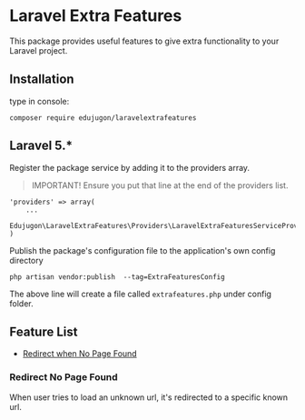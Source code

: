 # Laravel Extra Features

This package provides useful features to give extra functionality to your Laravel project.

## Installation

type in console:
```
composer require edujugon/laravelextrafeatures
```

## Laravel 5.*

Register the package service by adding it to the providers array.

> IMPORTANT! Ensure you put that line at the end of the providers list.

```
'providers' => array(
    ...
    Edujugon\LaravelExtraFeatures\Providers\LaravelExtraFeaturesServiceProvider::class
)
```

Publish the package's configuration file to the application's own config directory

```
php artisan vendor:publish  --tag=ExtraFeaturesConfig
```

The above line will create a file called `extrafeatures.php` under config folder. 

## Feature List

*   [Redirect when No Page Found](https://github.com/edujugon/LaravelExtraFeatures#redirect-no-page-found)
   


### Redirect No Page Found

When user tries to load an unknown url, it's redirected to a specific known url.
